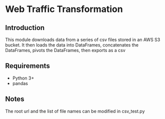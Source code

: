 # Web Traffic Transformation 

## Introduction

This module downloads data from a series of csv files stored in an AWS S3 bucket. 
It then loads the data into DataFrames, concatenates the DataFrames, pivots 
the DataFrames, then exports as a csv

## Requirements

* Python 3+
* pandas

## Notes

The root url and the list of file names can be modified in csv_test.py

